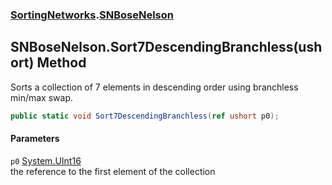 ### [SortingNetworks](./SortingNetworks.md 'SortingNetworks').[SNBoseNelson](./SortingNetworks-SNBoseNelson.md 'SortingNetworks.SNBoseNelson')
## SNBoseNelson.Sort7DescendingBranchless(ushort) Method
Sorts a collection of 7 elements in descending order using branchless min/max swap.  
```csharp
public static void Sort7DescendingBranchless(ref ushort p0);
```
#### Parameters
<a name='SortingNetworks-SNBoseNelson-Sort7DescendingBranchless(ushort)-p0'></a>
`p0` [System.UInt16](https://docs.microsoft.com/en-us/dotnet/api/System.UInt16 'System.UInt16')  
the reference to the first element of the collection  
  
